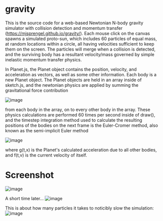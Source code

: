 # gravity
This is the source code for a web-based Newtonian N-body gravity simulator with collision detection and momentum transfer (https://mjsprengel.github.io/gravity/). Each mouse click on the canvas spawns a simulated proto-sun, which includes 60 particles of equal mass, at random locations within a circle, all having velocities sufficient to keep them on the screen. The particles will merge when a collision is detected, and the surviving body has a resultant velocity/mass governed by simple inelastic momentum transfer physics. 

In Planet.js, the Planet object contains the position, velocity, and acceleration as vectors, as well as some other information. Each body is a new Planet object. The Planet objects are held in an array inside of sketch.js, and the newtonian physics are applied by summing the gravitational force contribution

![image](https://user-images.githubusercontent.com/18639528/36774909-890a11e4-1c25-11e8-88b5-c7877ecfed94.png)

from each body in the array, on to every other body in the array. These physics calculations are performed 60 times per second inside of draw(), and the timestep integration method used to calculate the resulting positions of the bodies on the next frame is the Euler-Cromer method, also known as the semi-implicit Euler method

![image](https://user-images.githubusercontent.com/18639528/36775137-6bba5c42-1c26-11e8-80ed-4c703f1b6840.png)

where g(t,x) is the Planet's calculated acceleration due to all other bodies, and f(t,v) is the current velocity of itself.


# Screenshot
![image](https://user-images.githubusercontent.com/18639528/36774129-615dc652-1c22-11e8-8170-c232552ef7b0.png)

A short time later...
![image](https://user-images.githubusercontent.com/18639528/36774169-866fa60e-1c22-11e8-9530-63d015704bff.png)

This is about how many particles it takes to noticibly slow the simulation:
![image](https://user-images.githubusercontent.com/18639528/36774209-aecf6cec-1c22-11e8-99c8-fd8203a5cbd5.png)


